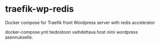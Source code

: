 # traefik-wp-redis
Docker compose for Traefik front Wordpress server with redis accelerator

docker-compose.yml tiedostoon vaihdettava host nimi wordpress asennukselle.
